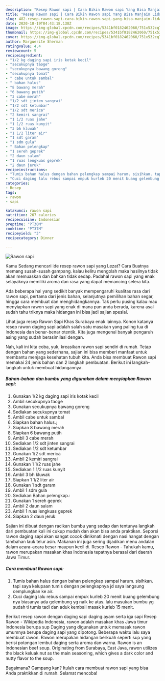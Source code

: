 ```yaml
---
description: "Resep Rawon sapi | Cara Bikin Rawon sapi Yang Bisa Manjain Lidah"
title: "Resep Rawon sapi | Cara Bikin Rawon sapi Yang Bisa Manjain Lidah"
slug: 482-resep-rawon-sapi-cara-bikin-rawon-sapi-yang-bisa-manjain-lidah
date: 2020-10-19T04:43:18.138Z
image: https://img-global.cpcdn.com/recipes/5341bf0182462060/751x532cq70/rawon-sapi-foto-resep-utama.jpg
thumbnail: https://img-global.cpcdn.com/recipes/5341bf0182462060/751x532cq70/rawon-sapi-foto-resep-utama.jpg
cover: https://img-global.cpcdn.com/recipes/5341bf0182462060/751x532cq70/rawon-sapi-foto-resep-utama.jpg
author: Marguerite Sherman
ratingvalue: 4.4
reviewcount: 5
recipeingredient:
- "1/2 kg daging sapi iris kotak kecil"
- "secukupnya taoge"
- "secukupnya bawang goreng"
- "secukupnya tomat"
- " cabe untuk sambal"
- " bahan halus"
- "8 bawang merah"
- "6 bawang putih"
- "3 cabe merah"
- "1/2 sdt jinten sangrai"
- "1/2 sdt ketumbar"
- "1/2 sdt merica"
- "2 kemiri sangrai"
- "1 1/2 ruas jahe"
- "1 1/2 ruas kunyit"
- "3 bh kluwak"
- "1 1/2 liter air"
- "1 sdt garam"
- "1 sdm gula"
- " Bahan pelengkap"
- "1 sereh geprek"
- "2 daun salam"
- "1 ruas lengkuas geprek"
- "2 daun jeruk"
recipeinstructions:
- "Tumis bahan halus dengan bahan pelengkap sampai harum. sisihkan. tapi saya kelupaan tumis dengan pelengkapnya jd saya langsung cemplungkan ke air."
- "Cuci daging lalu rebus sampai empuk kurleb 20 menit buang gelembung nya biasanya ada gelembung yg naik ke atas. lalu masukan bumbu yg sudah ti tumis tadi dan aduk kembali masak kurleb 15 menit."
categories:
- Resep
tags:
- rawon
- sapi

katakunci: rawon sapi 
nutrition: 267 calories
recipecuisine: Indonesian
preptime: "PT30M"
cooktime: "PT37M"
recipeyield: "3"
recipecategory: Dinner

---
```



![Rawon sapi](https://img-global.cpcdn.com/recipes/5341bf0182462060/751x532cq70/rawon-sapi-foto-resep-utama.jpg)

Kamu Sedang mencari ide resep rawon sapi yang Lezat? Cara Buatnya memang susah-susah gampang. kalau keliru mengolah maka hasilnya tidak akan memuaskan dan bahkan tidak sedap. Padahal rawon sapi yang enak selayaknya memiliki aroma dan rasa yang dapat memancing selera kita.

Ada beberapa hal yang sedikit banyak mempengaruhi kualitas rasa dari rawon sapi, pertama dari jenis bahan, selanjutnya pemilihan bahan segar, hingga cara membuat dan menghidangkannya. Tak perlu pusing kalau mau menyiapkan rawon sapi yang enak di mana pun anda berada, karena asal sudah tahu triknya maka hidangan ini bisa jadi sajian spesial.

Lihat juga resep Rawon Sapi Khas Surabaya enak lainnya. Konon katanya resep rawon daging sapi adalah salah satu masakan yang paling tua di Indonesia dan benar-benar otentik. Kita juga mengenal banyak pengaruh asing yang sudah berasimilasi dengan.


Nah, kali ini kita coba, yuk, kreasikan rawon sapi sendiri di rumah. Tetap dengan bahan yang sederhana, sajian ini bisa memberi manfaat untuk membantu menjaga kesehatan tubuh kita. Anda bisa membuat Rawon sapi memakai 24 jenis bahan dan 2 langkah pembuatan. Berikut ini langkah-langkah untuk membuat hidangannya.

<!--inarticleads1-->

##### Bahan-bahan dan bumbu yang digunakan dalam menyiapkan Rawon sapi:

1. Gunakan 1/2 kg daging sapi iris kotak kecil
1. Ambil secukupnya taoge
1. Gunakan secukupnya bawang goreng
1. Sediakan secukupnya tomat
1. Ambil  cabe untuk sambal
1. Siapkan  bahan halus.;
1. Siapkan 8 bawang merah
1. Siapkan 6 bawang putih
1. Ambil 3 cabe merah
1. Sediakan 1/2 sdt jinten sangrai
1. Sediakan 1/2 sdt ketumbar
1. Gunakan 1/2 sdt merica
1. Ambil 2 kemiri sangrai
1. Gunakan 1 1/2 ruas jahe
1. Sediakan 1 1/2 ruas kunyit
1. Ambil 3 bh kluwak
1. Siapkan 1 1/2 liter air
1. Gunakan 1 sdt garam
1. Ambil 1 sdm gula
1. Sediakan  Bahan pelengkap.:
1. Gunakan 1 sereh geprek
1. Ambil 2 daun salam
1. Ambil 1 ruas lengkuas geprek
1. Siapkan 2 daun jeruk


Sajian ini dibuat dengan racikan bumbu yang sedap dan tentunya langkah dari pembuatan kali ini cukup mudah dan akan bisa anda praktikan. Seporsi rawon daging sapi akan sangat cocok dinikmati dengan nasi hangat dengan tambahan lauk telur asin. Makanan ini juga sering dijadikan menu andalan dalam acara-acara besar maupun kecil di. Resep Rawon - Tahukah kamu, rawon merupakan masakan khas Indonesia tepatnya berasal dari daerah Jawa Timur. 

<!--inarticleads2-->

##### Cara membuat Rawon sapi:

1. Tumis bahan halus dengan bahan pelengkap sampai harum. sisihkan. tapi saya kelupaan tumis dengan pelengkapnya jd saya langsung cemplungkan ke air.
1. Cuci daging lalu rebus sampai empuk kurleb 20 menit buang gelembung nya biasanya ada gelembung yg naik ke atas. lalu masukan bumbu yg sudah ti tumis tadi dan aduk kembali masak kurleb 15 menit.


Berikut resep rawon dengan daging sapi daging ayam serta iga sapi  Resep Rawon - Wikipedia Indonesia, rawon adalah masakan khas Jawa timur Indonesia berupa sup Daging yang digunakan untuk memasak rawon umumnya berupa daging sapi yang dipotong. Beberapa waktu lalu saya membuat rawon. Rawon merupakan hidangan berkuah seperti sup yang berisi potongan lembut daging serta aroma dan warna. Rawon is an Indonesian beef soup. Originating from Surabaya, East Java, rawon utilizes the black keluak nut as the main seasoning, which gives a dark color and nutty flavor to the soup. 

Bagaimana? Gampang kan? Itulah cara membuat rawon sapi yang bisa Anda praktikkan di rumah. Selamat mencoba!
